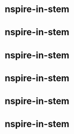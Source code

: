 # nspire-in-stem
# nspire-in-stem
# nspire-in-stem
# nspire-in-stem
# nspire-in-stem
# nspire-in-stem
